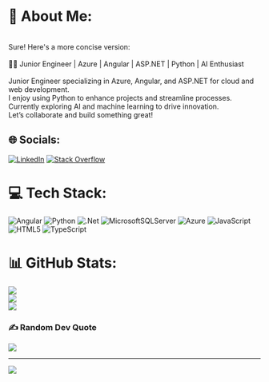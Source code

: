 # 💫 About Me:
<br>Sure! Here's a more concise version:<br><br>👨‍💻 Junior Engineer | Azure | Angular | ASP.NET | Python | AI Enthusiast<br><br>Junior Engineer specializing in Azure, Angular, and ASP.NET for cloud and web development. <br>I enjoy using Python to enhance projects and streamline processes. Currently exploring AI and machine learning to drive innovation. <br>Let’s collaborate and build something great!


## 🌐 Socials:
[![LinkedIn](https://img.shields.io/badge/LinkedIn-%230077B5.svg?logo=linkedin&logoColor=white)](https://linkedin.com/in/https://www.linkedin.com/in/nikita-dey-4999ba1b2/) [![Stack Overflow](https://img.shields.io/badge/-Stackoverflow-FE7A16?logo=stack-overflow&logoColor=white)](https://stackoverflow.com/users/Nikk) 

# 💻 Tech Stack:
![Angular](https://img.shields.io/badge/angular-%23DD0031.svg?style=for-the-badge&logo=angular&logoColor=white) ![Python](https://img.shields.io/badge/python-3670A0?style=for-the-badge&logo=python&logoColor=ffdd54) ![.Net](https://img.shields.io/badge/.NET-5C2D91?style=for-the-badge&logo=.net&logoColor=white) ![MicrosoftSQLServer](https://img.shields.io/badge/Microsoft%20SQL%20Server-CC2927?style=for-the-badge&logo=microsoft%20sql%20server&logoColor=white) ![Azure](https://img.shields.io/badge/azure-%230072C6.svg?style=for-the-badge&logo=microsoftazure&logoColor=white) ![JavaScript](https://img.shields.io/badge/javascript-%23323330.svg?style=for-the-badge&logo=javascript&logoColor=%23F7DF1E) ![HTML5](https://img.shields.io/badge/html5-%23E34F26.svg?style=for-the-badge&logo=html5&logoColor=white) ![TypeScript](https://img.shields.io/badge/typescript-%23007ACC.svg?style=for-the-badge&logo=typescript&logoColor=white)
# 📊 GitHub Stats:
![](https://github-readme-stats.vercel.app/api?username=DeyNik&theme=dark&hide_border=false&include_all_commits=true&count_private=true)<br/>
![](https://github-readme-streak-stats.herokuapp.com/?user=DeyNik&theme=dark&hide_border=false)<br/>
![](https://github-readme-stats.vercel.app/api/top-langs/?username=DeyNik&theme=dark&hide_border=false&include_all_commits=true&count_private=true&layout=compact)

### ✍️ Random Dev Quote
![](https://quotes-github-readme.vercel.app/api?type=horizontal&theme=dark)

---
[![](https://visitcount.itsvg.in/api?id=DeyNik&icon=5&color=8)](https://visitcount.itsvg.in)

